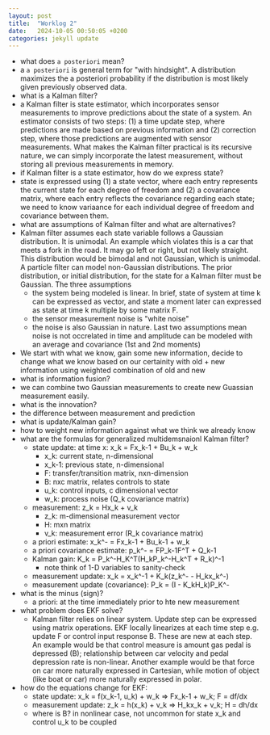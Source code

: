 ```yaml
---
layout: post
title:  "Worklog 2"
date:   2024-10-05 00:50:05 +0200
categories: jekyll update
---
```


* what does `a posteriori` mean?
* a `a posteriori` is general term for "with hindsight". A distribution maximizes the a posteriori probability if the distribution is most likely given previously observed data.
* what is a Kalman filter?
* a Kalman filter is state estimator, which incorporates sensor measurements to improve predictions about the state of a system. An estimator consists of two steps: (1) a time update step, where predictions are made based on previous information and (2) correction step, where those predictions are augmented with sensor measurements. What makes the Kalman filter practical is its recursive nature, we can simply incorporate the latest measurement, without storing all previous measurements in memory.
* if Kalman filter is a state estimator, how do we express state?
* state is expressed using (1) a state vector, where each entry represents the current state for each degree of freedom and (2) a covariance matrix, where each entry reflects the covariance regarding each state; we need to know variaance for each individual degree of freedom and covariance between them.
* what are assumptions of Kalman filter and what are alternatives?
* Kalman filter assumes each state variable follows a Gaussian distribution. It is unimodal. An example which violates this is a car that meets a fork in the road. It may go left or right, but not likely straight. This distribution would be bimodal and not Gaussian, which is unimodal. A particle filter can model non-Gaussian distributions. The prior distribution, or initial distribution, for the state for a Kalman filter must be Gaussian. The three assumptions
    * the system being modeled is linear. In brief, state of system at time k can be expressed as vector, and state a moment later can expressed as state at time k multiple by some matrix F.
    * the sensor measurement noise is "white noise"
    * the noise is also Gaussian in nature. 
Last two assumptions mean noise is not occrelated in time and amplitude can be modeled with an average and covariance (1st and 2nd moments)
* We start with what we know, gain some new information, decide to change what we know based on our certainity with old + new information using weighted combination of old and new
* what is information fusion?
* we can combine two Gaussian measurements to create new Guassian measurement easily.
* what is the innovation?
* the difference between measurement and prediction
* what is update/Kalman gain?
* how to weight new information against what we think we already know
* what are the formulas for generalized multidemsnaionl Kalman filter?
    * state update: at time x: x_k = Fx_k-1 + Bu_k + w_k
        * x_k: current state, n-dimensional
        * x_k-1: previous state, n-dimensional
        * F: transfer/transition matrix, nxn-dimension
        * B: nxc matrix, relates controls to state
        * u_k: control inputs, c dimensional vector
        * w_k: process noise (Q_k covariance matrix)
    * measurement: z_k = Hx_k + v_k
        * z_k: m-dimensional measurement vector
        * H: mxn matrix
        * v_k: measurement error (R_k covariance matrix)
    * a priori estimate: x_k^- = Fx_k-1 + Bu_k-1 + w_k
    * a priori covariance estimate: p_k^- = FP_k-1F^T + Q_k-1
    * Kalman gain: K_k = P_k^-H_K^T(H_kP_k^-H_k^T + R_k)^-1
        * note think of 1-D variables to sanity-check
    * measurement update: x_k = x_k^-1 + K_k(z_k^- - H_kx_k^-)
    * measurement update (covariance): P_k = (I - K_kH_k)P_K^-
* what is the minus (sign)?
    * a priori: at the time immediately prior to hte new measurement
* what problem does EKF solve?
    * Kalman filter relies on linear system. Update step can be expressed using matrix operations. EKF locally linearizes at each time step e.g. update F or control input response B. These are new at each step. An example would be that control measure is amount gas pedal is depressed (B); relationship between car velocity and pedal depression rate is non-linear. Another example would be that force on car more naturally expressed in Cartesian, while motion of object (like boat or car) more naturally expressed in polar.
* how do the equations change for EKF:
    * state update: x_k = f(x_k-1, u_k) + w_k => Fx_k-1 + w_k; F = df/dx
    * measurement update: z_k = h(x_k) + v_k => H_kx_k + v_k; H = dh/dx
    * where is B? in nonlinear case, not uncommon for state x_k and control u_k to be coupled

